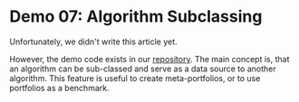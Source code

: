 # Demo 07: Algorithm Subclassing

Unfortunately, we didn't write this article yet. 

However, the demo code exists in our [repository](https://github.com/fbertram/TuringTrader/blob/master/Algorithms/Demo%20Algorithms/Demo07_Subclassing.cs). The main concept is, that an algorithm can be sub-classed and serve as a data source to another algorithm. This feature is useful to create meta-portfolios, or to use portfolios as a benchmark.

